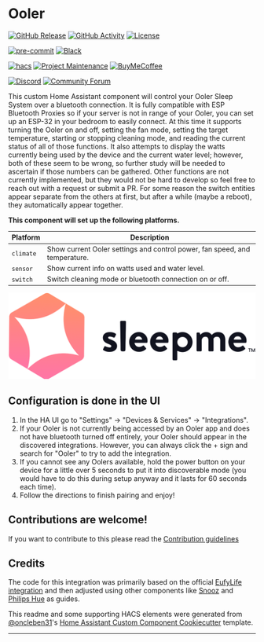 # Ooler

[![GitHub Release][releases-shield]][releases]
[![GitHub Activity][commits-shield]][commits]
[![License][license-shield]](LICENSE)

[![pre-commit][pre-commit-shield]][pre-commit]
[![Black][black-shield]][black]

[![hacs][hacsbadge]][hacs]
[![Project Maintenance][maintenance-shield]][user_profile]
[![BuyMeCoffee][buymecoffeebadge]][buymecoffee]

[![Discord][discord-shield]][discord]
[![Community Forum][forum-shield]][forum]

This custom Home Assistant component will control your Ooler Sleep System over a bluetooth connection. It is fully compatible with ESP Bluetooth Proxies so if your server is not in range of your Ooler, you can set up an ESP-32 in your bedroom to easily connect. At this time it supports turning the Ooler on and off, setting the fan mode, setting the target temperature, starting or stopping cleaning mode, and reading the current status of all of those functions. It also attempts to display the watts currently being used by the device and the current water level; however, both of these seem to be wrong, so further study will be needed to ascertain if those numbers can be gathered. Other functions are not currently implemented, but they would not be hard to develop so feel free to reach out with a request or submit a PR. For some reason the switch entities appear separate from the others at first, but after a while (maybe a reboot), they automatically appear together.

**This component will set up the following platforms.**

| Platform  | Description                                                                |
| --------- | -------------------------------------------------------------------------- |
| `climate` | Show current Ooler settings and control power, fan speed, and temperature. |
| `sensor`  | Show current info on watts used and water level.                           |
| `switch`  | Switch cleaning mode or bluetooth connection on or off.                    |

![oolerlogo][oolerlogo]

## Configuration is done in the UI

1. In the HA UI go to "Settings" -> "Devices & Services" -> "Integrations".
2. If your Ooler is not currently being accessed by an Ooler app and does not have bluetooth turned off entirely, your Ooler should appear in the discovered integrations. However, you can always click the + sign and search for "Ooler" to try to add the integration.
3. If you cannot see any Oolers available, hold the power button on your device for a little over 5 seconds to put it into discoverable mode (you would have to do this during setup anyway and it lasts for 60 seconds each time).
4. Follow the directions to finish pairing and enjoy!
<!---->

## Contributions are welcome!

If you want to contribute to this please read the [Contribution guidelines](CONTRIBUTING.md)

## Credits

The code for this integration was primarily based on the official [EufyLife integration](https://www.home-assistant.io/integrations/eufylife_ble/) and then adjusted using other components like [Snooz](https://www.home-assistant.io/integrations/snooz/) and [Philips Hue](https://www.home-assistant.io/integrations/hue/) as guides.

This readme and some supporting HACS elements were generated from [@oncleben31](https://github.com/oncleben31)'s [Home Assistant Custom Component Cookiecutter](https://github.com/oncleben31/cookiecutter-homeassistant-custom-component) template.

---

[integration_blueprint]: https://github.com/custom-components/integration_blueprint
[black]: https://github.com/psf/black
[black-shield]: https://img.shields.io/badge/code%20style-black-000000.svg?style=for-the-badge
[buymecoffee]: https://www.buymeacoffee.com/PostLogical
[buymecoffeebadge]: https://img.shields.io/badge/buy%20me%20a%20coffee-donate-yellow.svg?style=for-the-badge
[commits-shield]: https://img.shields.io/github/commit-activity/y/PostLogical/ooler.svg?style=for-the-badge
[commits]: https://github.com/PostLogical/ooler/commits/main
[hacs]: https://hacs.xyz
[hacsbadge]: https://img.shields.io/badge/HACS-Custom-orange.svg?style=for-the-badge
[discord]: https://discord.gg/Qa5fW2R
[discord-shield]: https://img.shields.io/discord/330944238910963714.svg?style=for-the-badge
[oolerlogo]: logo@2x.png
[forum-shield]: https://img.shields.io/badge/community-forum-brightgreen.svg?style=for-the-badge
[forum]: https://community.home-assistant.io/
[license-shield]: https://img.shields.io/github/license/PostLogical/ooler.svg?style=for-the-badge
[maintenance-shield]: https://img.shields.io/badge/maintainer-%40PostLogical-blue.svg?style=for-the-badge
[pre-commit]: https://github.com/pre-commit/pre-commit
[pre-commit-shield]: https://img.shields.io/badge/pre--commit-enabled-brightgreen?style=for-the-badge
[releases-shield]: https://img.shields.io/github/release/PostLogical/ooler.svg?style=for-the-badge
[releases]: https://github.com/PostLogical/ooler/releases
[user_profile]: https://github.com/PostLogical
